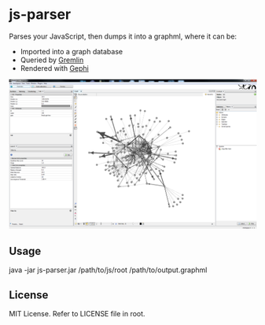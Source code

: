 js-parser
=========

Parses your JavaScript, then dumps it into a graphml, where it can be:

* Imported into a graph database
* Queried by [Gremlin](https://github.com/tinkerpop/gremlin)
* Rendered with [Gephi](http://gephi.github.io/)

![Gephi](Gephi.png)

Usage
-----
java -jar js-parser.jar /path/to/js/root /path/to/output.graphml

License
-------
MIT License. Refer to LICENSE file in root.
